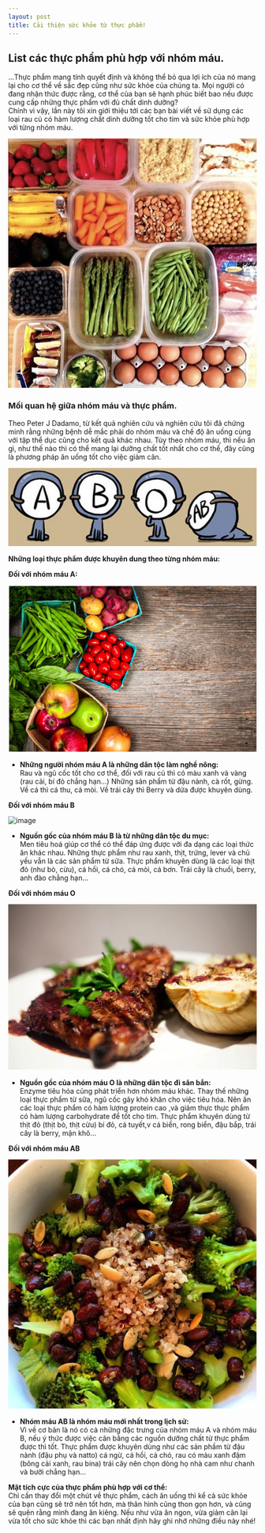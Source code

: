 ```yaml
---
layout: post
title: Cải thiện sức khỏe từ thực phẩm!
---
```


## List các thực phẩm phù hợp với nhóm máu.

 

...Thực phẩm mang tính quyết định và không thể bỏ qua lợi ích của nó mang lại cho cơ thể về sắc đẹp cũng như sức khỏe của chúng ta.
Mọi người có đang nhận thức được rằng, cơ thể của bạn sẽ hạnh phúc biết bao nếu được cung cấp những thực phẩm với đủ chất dinh dưỡng?  
Chính vì vậy, lần này tôi xin giới thiệu tới các bạn bài viết về sử dụng các loại rau củ có hàm lượng chất dinh dưỡng tốt cho tim và sức khỏe phù hợp với từng nhóm máu.

![image](/res/food/51add593a05d7ddfc0393c79c5d90184.jpeg)
 
### Mối quan hệ giữa nhóm máu và thực phẩm.


Theo Peter J Dadamo, từ kết quả nghiên cứu và nghiên cứu tôi đã chứng minh rằng những bệnh dễ mắc phải do nhóm máu và chế độ ăn uống cùng với tập thể dục cũng cho kết quả khác nhau. 
Tùy theo nhóm máu, thì nếu ăn gì, như thế nào thì có thể mang lại dưỡng chất tốt nhất cho cơ thể, đây cũng là phương pháp ăn uống tốt cho việc giảm cân. 

![image](/res/food/Untitled.1png.png)

   
**Những loại thực phẩm được khuyên dung theo từng nhóm máu:**


**Đối với nhóm máu A:**

![image](/res/food/Untitled.2png.png)
 
* **Những người nhóm máu A là những dân tộc làm nghề nông:**  
Rau và ngũ cốc tốt cho cơ thể, đối với rau củ thì có màu xanh và vàng (rau cải, bí đỏ chẳng hạn...)
Những sản phẩm từ đậu nành, cà rốt, gừng.  Về cá thì cá thu, cá mòi.  Về trái cây thì Berry và dứa được khuyên dùng.


**Đối với nhóm máu B**

![image](/res/food/Untitled.3png.png)
 
* **Nguồn gốc của nhóm máu B là từ những dân tộc du mục:**  
Men tiêu hoá giúp cơ thể có thể đáp ứng được với đa dạng các loại thức ăn khác nhau. Những thực phẩm như rau xanh, thịt, trứng, lever và chủ yếu vẫn là các sản phẩm từ sữa. Thực phẩm khuyên dùng là các loại thịt đỏ (như bò, cừu), cá hồi, cá chó, cá mòi, cá bơn. Trái cây là chuối, berry, anh đào chẳng hạn... 

**Đối với nhóm máu O**

![image](/res/food/Untitled4.png)
 

* **Nguồn gốc của nhóm máu O là những dân tộc đi săn bắn:**  
Enzyme tiêu hóa cũng phát triển hơn nhóm máu khác. Thay thế những loại thực phẩm từ sữa, ngũ cốc gây khó khăn cho việc tiêu hóa. Nên ăn các loại thực phẩm có hàm  lượng protein cao ,và giảm thực thực phẩm có hàm lượng carbohydrate để tốt cho tim. Thực phẩm khuyên dùng từ thịt đỏ (thịt bò, thịt cừu) bí đỏ, cá tuyết,v cá biển, rong biển, đậu bắp, trái cây là berry, mận khô…

**Đối với nhóm máu AB**

![image](/res/food/Untitled5.png)

* **Nhóm máu AB là nhóm máu mới nhất trong lịch sử:**  
Vì về cơ bản là nó có cả những đặc trưng của nhóm máu A và nhóm máu B, nếu ý thức được việc cân bằng các nguồn dưỡng chất từ thực phẩm được thì tốt. Thực phẩm được khuyên dùng như các sản phầm từ đậu nành (đậu phụ và natto) cá ngừ, cá hồi, cá chó, rau có màu xanh đậm (bông cải xanh, rau bina) trái cây nên chọn dòng họ nhà cam như chanh và bưởi chẳng hạn...


**Mặt tích cực của thực phẩm phù hợp với cơ thể:**  
Chỉ cần thay đổi một chút về thực phẩm, cách ăn uống thì kể cả sức khỏe của bạn cũng sẽ trở nên tốt hơn, mà thân hình cũng thon gọn hơn, và cũng sẽ quên rằng mình đang ăn kiêng. Nếu như vừa ăn ngon, vừa giảm cân lại vừa tốt cho sức khỏe thì các bạn nhất định hãy ghi nhớ những điều này nhé!


